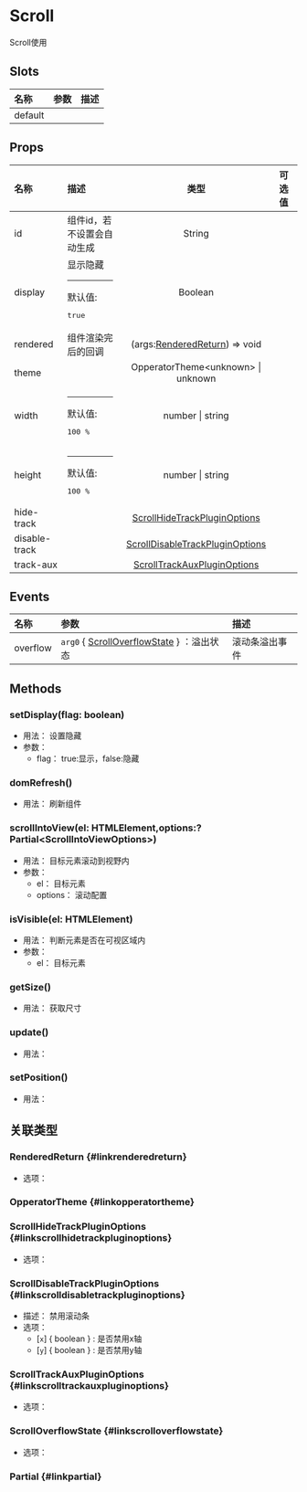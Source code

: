 # Scroll


Scroll使用

## Slots


<div class="slots">

| 名称    | 参数 | 描述 |
| :------ | :--- | :--- |
| default |      |      |

</div>



## Props


<div class="props">

| 名称          | 描述                                   |                                   类型                                  | 可选值 |
| :------------ | :------------------------------------- | :---------------------------------------------------------------------: | :----- |
| id            | 组件id，若不设置会自动生成             |                                  String                                 |        |
| display       | 显示隐藏<hr>默认值:<br><pre>true</pre> |                                 Boolean                                 |        |
| rendered      | 组件渲染完后的回调                     |         (args:[RenderedReturn](#linkrenderedreturn)) =&gt; void         |        |
| theme         |                                        |                 OpperatorTheme&lt;unknown&gt; \| unknown                |        |
| width         | <hr>默认值:<br><pre>100 %</pre>        |                             number \| string                            |        |
| height        | <hr>默认值:<br><pre>100 %</pre>        |                             number \| string                            |        |
| hide-track    |                                        |    [ScrollHideTrackPluginOptions](#linkscrollhidetrackpluginoptions)    |        |
| disable-track |                                        | [ScrollDisableTrackPluginOptions](#linkscrolldisabletrackpluginoptions) |        |
| track-aux     |                                        |     [ScrollTrackAuxPluginOptions](#linkscrolltrackauxpluginoptions)     |        |

</div>



## Events


<div class="events">

| 名称     | 参数                                                                  | 描述           |
| :------- | :-------------------------------------------------------------------- | :------------- |
| overflow | `arg0` { [ScrollOverflowState](#linkscrolloverflowstate) } ：溢出状态 | 滚动条溢出事件 |

</div>



## Methods

### setDisplay(flag: boolean)
- 用法： 设置隐藏
- 参数：
	 - flag： true:显示，false:隐藏

### domRefresh()
- 用法： 刷新组件

### scrollIntoView(el: HTMLElement,options:? Partial&lt;ScrollIntoViewOptions&gt;)
- 用法： 目标元素滚动到视野内
- 参数：
	 - el： 目标元素
	 - options： 滚动配置

### isVisible(el: HTMLElement)
- 用法： 判断元素是否在可视区域内
- 参数：
	 - el： 目标元素

### getSize()
- 用法： 获取尺寸

### update()
- 用法： 

### setPosition()
- 用法： 

## 关联类型



### RenderedReturn {#linkrenderedreturn}

- 选项：

### OpperatorTheme {#linkopperatortheme}


### ScrollHideTrackPluginOptions {#linkscrollhidetrackpluginoptions}

- 选项：

### ScrollDisableTrackPluginOptions {#linkscrolldisabletrackpluginoptions}

- 描述： 禁用滚动条
- 选项：
	 - [`x`] { boolean } : 是否禁用x轴
	 - [`y`] { boolean } : 是否禁用y轴

### ScrollTrackAuxPluginOptions {#linkscrolltrackauxpluginoptions}

- 选项：

### ScrollOverflowState {#linkscrolloverflowstate}

- 选项：

### Partial {#linkpartial}
